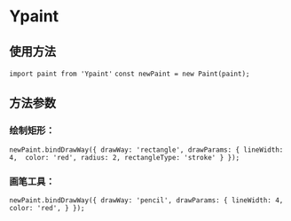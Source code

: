 # Ypaint

## 使用方法

`import paint from 'Ypaint'`
`const newPaint = new Paint(paint);`

## 方法参数

<!-- ### 绘制圆形：

`paint.chooseCircle()`

#### 圆形其他参数

圆形的粗细 paint.outerParams.circle.lineWidth  
圆形的颜色 paint.outerParams.circle.color -->

### 绘制矩形：

`newPaint.bindDrawWay({
    drawWay: 'rectangle',
    drawParams: {
        lineWidth: 4, 
        color: 'red',
        radius: 2,
        rectangleType: 'stroke'
    }
});`

### 画笔工具：

`newPaint.bindDrawWay({
    drawWay: 'pencil',
    drawParams: {
        lineWidth: 4, 
        color: 'red',
    }
});`


